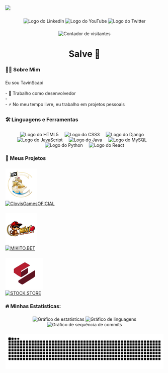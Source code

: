 <div align="left">
  <img height="150" src="https://media1.tenor.com/m/Ctlk_XAAOU4AAAAd/szczuras-brat.gif"  />
</div>

###

<div align="center">
  <img src="https://img.shields.io/static/v1?message=LinkedIn&logo=linkedin&label=&color=0077B5&logoColor=white&labelColor=&style=for-the-badge" height="25" alt="Logo do LinkedIn"  />
  <img src="https://img.shields.io/static/v1?message=YouTube&logo=youtube&label=&color=FF0000&logoColor=white&labelColor=&style=for-the-badge" height="25" alt="Logo do YouTube"  />
  <img src="https://img.shields.io/static/v1?message=Twitter&logo=twitter&label=&color=1DA1F2&logoColor=white&labelColor=&style=for-the-badge" height="25" alt="Logo do Twitter"  />
</div>

###

<div align="center">
  <img src="https://visitor-badge.laobi.icu/badge?page_id=TavinScapi.TavinScapi&" alt="Contador de visitantes" />
</div>

###

<h1 align="center">Salve 👋</h1>

###

<h3 align="left">👩‍💻 Sobre Mim</h3>

###

<p align="left">Eu sou TavinScapi <br><br>- 🔭 Trabalho como desenvolvedor<br>- <br>- ⚡ No meu tempo livre, eu trabalho em projetos pessoais</p>

###

<h3 align="left">🛠 Linguagens e Ferramentas</h3>

###

<div align="center">
  <img src="https://cdn.jsdelivr.net/gh/devicons/devicon/icons/html5/html5-original.svg" height="40" alt="Logo do HTML5"  />
  <img width="12" />
  <img src="https://cdn.jsdelivr.net/gh/devicons/devicon/icons/css3/css3-original.svg" height="40" alt="Logo do CSS3"  />
  <img width="12" />
  <img src="https://cdn.jsdelivr.net/gh/devicons/devicon/icons/django/django-plain.svg" height="40" alt="Logo do Django"  />
  <img width="12" />
  <img src="https://cdn.jsdelivr.net/gh/devicons/devicon/icons/javascript/javascript-original.svg" height="40" alt="Logo do JavaScript"  />
  <img width="12" />
  <img src="https://cdn.jsdelivr.net/gh/devicons/devicon/icons/java/java-original.svg" height="40" alt="Logo do Java"  />
  <img width="12" />
  <img src="https://cdn.jsdelivr.net/gh/devicons/devicon/icons/mysql/mysql-original.svg" height="40" alt="Logo do MySQL"  />
  <img width="12" />
  <img src="https://cdn.jsdelivr.net/gh/devicons/devicon/icons/python/python-original.svg" height="40" alt="Logo do Python"  />
  <img width="12" />
  <img src="https://cdn.jsdelivr.net/gh/devicons/devicon/icons/react/react-original.svg" height="40" alt="Logo do React"  />
</div>

###

<h3 align="left">🚀 Meus Projetos</h3>

###

<div align="left">
  <!-- Projeto 1 -->
  <div>
    <a href="https://github.com/TavinScapi/ClovisGamesOFICIAL.git">
      <img src="https://github.com/TavinScapi/Imagens/blob/main/LOGO_CLOVISGAMES.png?raw=true" height="100" alt="Imagem do Projeto ClovisGamesOFICIAL" />
    </a>
    <br>
    <a href="https://github.com/TavinScapi/ClovisGamesOFICIAL.git">
      <img src="https://github-readme-stats.vercel.app/api/pin/?username=TavinScapi&repo=ClovisGamesOFICIAL&theme=dark&hide_border=true" alt="ClovisGamesOFICIAL" />
    </a>
  </div>
  
  ###

  <!-- Projeto 2 -->
  <div style="margin-top: 20px;">
    <a href="https://github.com/TavinScapi/MIKITO.BET.git">
      <img src="https://github.com/TavinScapi/Imagens/blob/main/logo-removebg-preview.png?raw=true" height="100" alt="Imagem do Projeto MIKITO.BET" />
    </a>
    <br>
    <a href="https://github.com/TavinScapi/MIKITO.BET.git">
      <img src="https://github-readme-stats.vercel.app/api/pin/?username=TavinScapi&repo=MIKITO.BET&theme=dark&hide_border=true" alt="MIKITO.BET" />
    </a>
  </div>
  
  ###

  <!-- Projeto 3 -->
  <div style="margin-top: 20px;">
    <a href="https://github.com/TavinScapi/STOCK.STORE.git">
      <img src="https://github.com/TavinScapi/Imagens/blob/main/logoBOM.png?raw=true" height="100" alt="Imagem do Projeto STOCK.STORE" />
    </a>
    <br>
    <a href="https://github.com/TavinScapi/STOCK.STORE.git">
      <img src="https://github-readme-stats.vercel.app/api/pin/?username=TavinScapi&repo=STOCK.STORE&theme=dark&hide_border=true" alt="STOCK.STORE" />
    </a>
  </div>
</div>

###

<h3 align="left">🔥 Minhas Estatísticas:</h3>

###

<div align="center">
  <img src="https://github-readme-stats.vercel.app/api?username=TavinScapi&hide_title=false&hide_rank=false&show_icons=true&include_all_commits=true&count_private=true&disable_animations=false&theme=dark&locale=pt-br&hide_border=false&order=1" height="150" alt="Gráfico de estatísticas" />
  <img src="https://github-readme-stats.vercel.app/api/top-langs?username=TavinScapi&locale=pt-br&hide_title=false&layout=compact&card_width=320&langs_count=5&theme=dark&hide_border=false&order=2" height="150" alt="Gráfico de linguagens" />
  <img src="https://streak-stats.demolab.com?user=TavinScapi&locale=pt-br&mode=daily&theme=dark&hide_border=false&border_radius=5&order=3" height="150" alt="Gráfico de sequência de commits"  />
</div>


###

<img src="https://raw.githubusercontent.com/TavinScapi/TavinScapi/output/snake.svg" alt="Animação Snake" />

###
